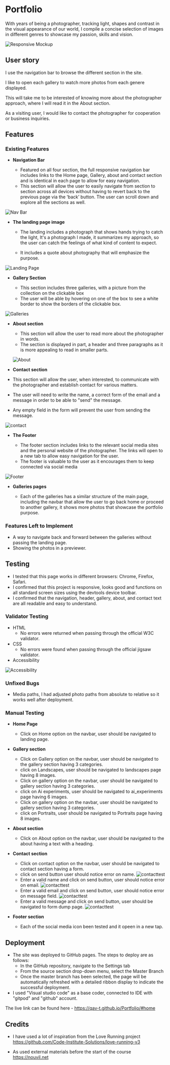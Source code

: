 # Portfolio

With years of being a photographer, tracking light, shapes and contrast in the visual appearance of our world, I compile a concise selection of images in different genres to showcase my passion, skills and vision.

![Responsive Mockup](https://github.com/QAV-T/Portfolio/blob/main/readme%20docs/responsive.png)

## User story

I use the navigation bar to browse the different section in the site.

I like to open each gallery to watch more photos from each genere displayed.

This will take me to be interested of knowing more about the photographer approach, where I will read it in the About section.

As a visiting user, I would like to contact the photographer for cooperation or business inquiries.

## Features 

### Existing Features

- __Navigation Bar__

  - Featured on all four section, the full responsive navigation bar includes links to the Home page, Gallery, about and contact section and is identical in each page to allow for easy navigation.
  - This section will allow the user to easily navigate from section to section across all devices without having to revert back to the previous page via the ‘back’ button. The user can scroll down and explore all the sections as well. 

![Nav Bar](https://github.com/QAV-T/Portfolio/blob/main/readme%20docs/navbar.png)

- __The landing page image__

  - The landing includes a photograph that shows hands trying to catch the light, It's a photograph I made, it summarizes my approach, so the user can catch the feelings of what kind of content to expect.
 
  - It includes a quote about photography that will emphasize the purpose.

![Landing Page](https://github.com/QAV-T/Portfolio/blob/main/readme%20docs/landing-t.png)

- __Gallery Section__

  - This section includes three galleries, with a picture from the collection on the clickable box 
  - The user will be able by hovering on one of the box to see a white border to show the borders of the clickable box.
  
![Galleries](https://github.com/QAV-T/Portfolio/blob/main/readme%20docs/gallery.png)

- __About section__

  - This section will allow the user to read more about the photographer in words.
  - The section is displayed in part, a header and three paragraphs as it is more appealing to read in smaller parts.
 
  ![About](https://github.com/QAV-T/Portfolio/blob/main/readme%20docs/about.png)

- __Contact section__

- This section will allow the user, when interested, to communicate with the photographer and establish contact for various matters.
- The user will need to write the name, a correct form of the email and a message in order to be able to "send" the message.
- Any empty field in the form will prevent the user from sending the message.

![contact](https://github.com/QAV-T/Portfolio/blob/main/readme%20docs/contact.png)

- __The Footer__ 

  - The footer section includes links to the relevant social media sites and the personal website of the photographer. The links will open to a new tab to allow easy navigation for the user. 
  - The footer is valuable to the user as it encourages them to keep connected via social media

![Footer](https://github.com/QAV-T/Portfolio/blob/main/readme%20docs/footer.png)

- __Galleries pages__

  - Each of the galleries has a similar structure of the main page, including the navbar that allow the user to go back home or proceed to another gallery, it shows more photos that showcase the portfolio purpose.   
 

### Features Left to Implement

- A way to navigate back and forward between the galleries without passing the landing page.
- Showing the photos in a previewer.

## Testing 
- I tested that this page works in different browsers: Chrome, Firefox, Safari.
- I confirmed that this project is responsive, looks good and functions on all standard screen sizes using the devtools device toolbar.
- I confirmed that the navigation, header, gallery, about, and contact text are all readable and easy to understand.

### Validator Testing 

- HTML
  - No errors were returned when passing through the official W3C validator.
- CSS
  - No errors were found when passing through the official jigsaw validator.
- Accessibility

 ![Accessibility](https://github.com/QAV-T/Portfolio/blob/main/readme%20docs/accessibility.png)

### Unfixed Bugs

- Media paths, I had adjusted photo paths from absolute to relative so it works well after deployment.

### Manual Testing
- __Home Page__
   - Click on Home option on the navbar, user should be navigated to landing page.

- __Gallery section__
  - Click on Gallery option on the navbar, user should be navigated to the gallery section having 3 categories.
  - click on Landscapes, user should be navigated to landscapes page having 8 images.
  - Click on gallery option on the navbar, user should be navigated to gallery section having 3 categories.
  - click on Ai experiments, user should be navigated to ai_experiments page having 6 images.
  - Click on gallery option on the navbar, user should be navigated to gallery section having 3 categories.
  - click on Portraits, user should be navigated to Portraits page having 8 images.


- __About section__
   - Click on About option on the navbar, user should be navigated to the about having a text with a heading.

- __Contact section__
    - Click on contact option on the navbar, user should be navigated to contact section having a form.
    - click on send button user should notice error on name.
   ![contacttest](https://github.com/QAV-T/Portfolio/blob/main/readme%20docs/contact-1.png)
    - Enter a valid name and click on send button, user should notice error on email.
   ![contacttest](https://github.com/QAV-T/Portfolio/blob/main/readme%20docs/contact-2.png)
    - Enter a valid email and click on send button, user should notice error on message field.
   ![contacttest](https://github.com/QAV-T/Portfolio/blob/main/readme%20docs/contact-3.png)
    - Enter a valid message and click on send button, user should be navigated to form dump page.
   ![contacttest](https://github.com/QAV-T/Portfolio/blob/main/readme%20docs/contact-4.png)
    
 
- __Footer section__
    - Each of the social media icon been tested and it opeen in a new tap.

## Deployment
 
- The site was deployed to GitHub pages. The steps to deploy are as follows: 
  - In the GitHub repository, navigate to the Settings tab 
  - From the source section drop-down menu, select the Master Branch
  - Once the master branch has been selected, the page will be automatically refreshed with a detailed ribbon display to indicate the successful deployment.
-  I used "Visual studio code" as a base coder, connected to IDE with "gitpod" and "github" account.   

The live link can be found here - https://qav-t.github.io/Portfolio/#home

## Credits 

- I have used a lot of inspiration from the Love Running project
https://github.com/Code-Institute-Solutions/love-running-v3

- As used external materials before the start of the course 
https://nouvil.net
